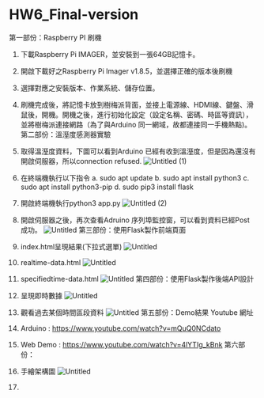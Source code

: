 # HW6_Final-version
第一部份：Raspberry PI 刷機
1. 下載Raspberry Pi IMAGER，並安裝到一張64GB記憶卡。
2. 開啟下載好之Raspberry Pi Imager v1.8.5，並選擇正確的版本後刷機
3. 選擇對應之安裝版本、作業系統、儲存位置。
4. 刷機完成後，將記憶卡放到樹梅派背面，並接上電源線、HDMI線、鍵盤、滑鼠後，開機。開機之後，進行初始化設定（設定名稱、密碼、時區等資訊），並將樹梅派連接網路（為了與Arduino 同一網域，故都連接同一手機熱點)。
第二部份：溫溼度感測器實驗
1. 取得溫溼度資料，下圖可以看到Arduino 已經有收到溫溼度，但是因為還沒有開啟伺服器，所以connection refused.
![Untitled (1)](https://github.com/jackychen1021/HW6_Final-version/assets/150798964/3b32c396-c58f-437c-abe7-18f71517b0e4)
2. 在終端機執行以下指令
a. sudo apt update
b. sudo apt install python3
c. sudo apt install python3-pip
d. sudo pip3 install flask
3. 開啟終端機執行python3  app.py
![Untitled (2)](https://github.com/jackychen1021/HW6_Final-version/assets/150798964/b6ba4746-bb26-48a9-bc2c-d2b80d4a03e8)

5. 開啟伺服器之後，再次查看Adruino 序列埠監控窗，可以看到資料已經Post 成功。
![Untitled](https://prod-files-secure.s3.us-west-2.amazonaws.com/bba2bd5f-0757-4e89-819b-95c647d8b8eb/b397d71e-2ad5-470f-9eef-e586424c64a4/Untitled.png)
第三部份：使用Flask製作前端頁面
1. index.html呈現結果(下拉式選單)
![Untitled](https://prod-files-secure.s3.us-west-2.amazonaws.com/bba2bd5f-0757-4e89-819b-95c647d8b8eb/6111552f-e6e2-4480-9546-8b13f0b9b466/Untitled.png)
2. realtime-data.html
![Untitled](https://prod-files-secure.s3.us-west-2.amazonaws.com/bba2bd5f-0757-4e89-819b-95c647d8b8eb/2142df7d-47f2-43c1-9f13-fc89fedc4ef8/Untitled.png)
3. specifiedtime-data.html
![Untitled](https://prod-files-secure.s3.us-west-2.amazonaws.com/bba2bd5f-0757-4e89-819b-95c647d8b8eb/474e5d2d-9cd6-4489-8e11-0b51dae395a2/Untitled.png)
第四部份：使用Flask製作後端API設計
1. 呈現即時數據
![Untitled](https://prod-files-secure.s3.us-west-2.amazonaws.com/bba2bd5f-0757-4e89-819b-95c647d8b8eb/2142df7d-47f2-43c1-9f13-fc89fedc4ef8/Untitled.png)
2. 觀看過去某個時間區段資料
![Untitled](https://prod-files-secure.s3.us-west-2.amazonaws.com/bba2bd5f-0757-4e89-819b-95c647d8b8eb/474e5d2d-9cd6-4489-8e11-0b51dae395a2/Untitled.png)
第五部份：Demo結果 Youtube 網址
1. Arduino : https://www.youtube.com/watch?v=mQuQ0NCdato
2. Web Demo : https://www.youtube.com/watch?v=4lYTIg_kBnk
第六部份：
1. 手繪架構圖
![Untitled](https://prod-files-secure.s3.us-west-2.amazonaws.com/bba2bd5f-0757-4e89-819b-95c647d8b8eb/fd94b8eb-f598-4285-912e-a027a5725dcf/Untitled.jpeg)
2.  




